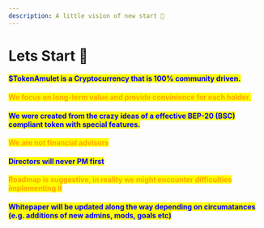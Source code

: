 ```yaml
---
description: A little vision of new start 🚀
---
```


# Lets Start 🚀

#### <mark style="color:orange;"><mark style="color:blue;">$TokenAmulet is a Cryptocurrency that is 100% community driven.</mark></mark>&#x20;

#### <mark style="color:orange;">We focus on long-term value and provide convinience for each holder.</mark>&#x20;

#### <mark style="color:orange;"><mark style="color:blue;">We were created from the crazy ideas of a effective BEP-20 (BSC) compliant token with special features.</mark></mark>&#x20;

#### <mark style="color:orange;">We are not financial advisors</mark>

#### <mark style="color:orange;"><mark style="color:blue;">Directors will never PM first<mark style="color:blue;"></mark>

#### <mark style="color:orange;">Roadmap is suggestive, in reality we might encounter difficulties implementing it</mark>

#### <mark style="color:purple;"><mark style="color:blue;">Whitepaper will be updated along the way depending on circumatances (e.g. additions of new admins, mods, goals etc)</mark></mark>&#x20;

<mark style="color:orange;"></mark>

#### <mark style="color:orange;"></mark>
